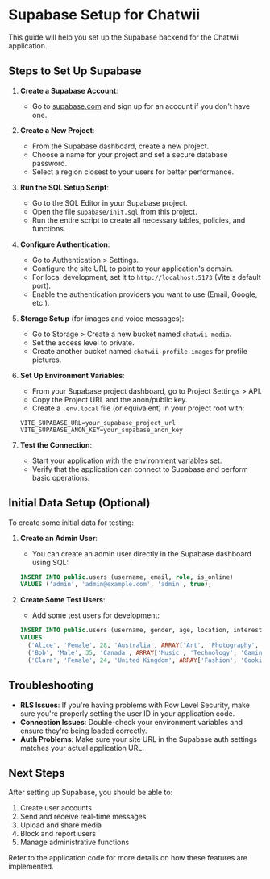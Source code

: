 
# Supabase Setup for Chatwii

This guide will help you set up the Supabase backend for the Chatwii application.

## Steps to Set Up Supabase

1. **Create a Supabase Account**:
   - Go to [supabase.com](https://supabase.com) and sign up for an account if you don't have one.

2. **Create a New Project**:
   - From the Supabase dashboard, create a new project.
   - Choose a name for your project and set a secure database password.
   - Select a region closest to your users for better performance.

3. **Run the SQL Setup Script**:
   - Go to the SQL Editor in your Supabase project.
   - Open the file `supabase/init.sql` from this project.
   - Run the entire script to create all necessary tables, policies, and functions.

4. **Configure Authentication**:
   - Go to Authentication > Settings.
   - Configure the site URL to point to your application's domain.
   - For local development, set it to `http://localhost:5173` (Vite's default port).
   - Enable the authentication providers you want to use (Email, Google, etc.).

5. **Storage Setup** (for images and voice messages):
   - Go to Storage > Create a new bucket named `chatwii-media`.
   - Set the access level to private.
   - Create another bucket named `chatwii-profile-images` for profile pictures.

6. **Set Up Environment Variables**:
   - From your Supabase project dashboard, go to Project Settings > API.
   - Copy the Project URL and the anon/public key.
   - Create a `.env.local` file (or equivalent) in your project root with:
   
   ```
   VITE_SUPABASE_URL=your_supabase_project_url
   VITE_SUPABASE_ANON_KEY=your_supabase_anon_key
   ```

7. **Test the Connection**:
   - Start your application with the environment variables set.
   - Verify that the application can connect to Supabase and perform basic operations.

## Initial Data Setup (Optional)

To create some initial data for testing:

1. **Create an Admin User**:
   - You can create an admin user directly in the Supabase dashboard using SQL:
   
   ```sql
   INSERT INTO public.users (username, email, role, is_online)
   VALUES ('admin', 'admin@example.com', 'admin', true);
   ```

2. **Create Some Test Users**:
   - Add some test users for development:
   
   ```sql
   INSERT INTO public.users (username, gender, age, location, interests, is_online)
   VALUES 
     ('Alice', 'Female', 28, 'Australia', ARRAY['Art', 'Photography', 'Travel'], true),
     ('Bob', 'Male', 35, 'Canada', ARRAY['Music', 'Technology', 'Gaming'], false),
     ('Clara', 'Female', 24, 'United Kingdom', ARRAY['Fashion', 'Cooking', 'Sports'], true);
   ```

## Troubleshooting

- **RLS Issues**: If you're having problems with Row Level Security, make sure you're properly setting the user ID in your application code.
- **Connection Issues**: Double-check your environment variables and ensure they're being loaded correctly.
- **Auth Problems**: Make sure your site URL in the Supabase auth settings matches your actual application URL.

## Next Steps

After setting up Supabase, you should be able to:

1. Create user accounts
2. Send and receive real-time messages
3. Upload and share media
4. Block and report users
5. Manage administrative functions

Refer to the application code for more details on how these features are implemented.
